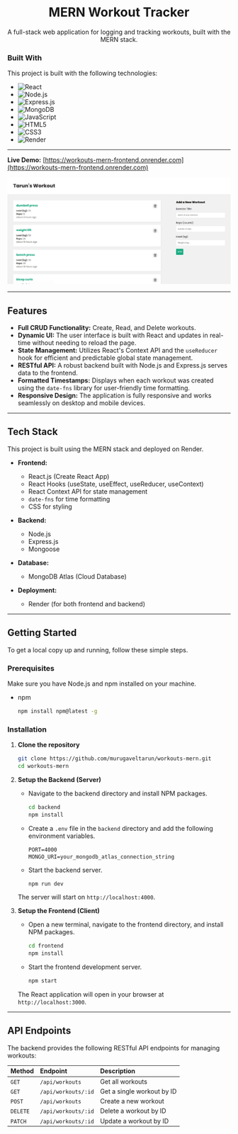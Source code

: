 
<div align="center">
  <h1 align="center">MERN Workout Tracker</h1>
  <p align="center">
    A full-stack web application for logging and tracking workouts, built with the MERN stack.
  </p>
</div>



### Built With
This project is built with the following technologies:

* ![React](https://img.shields.io/badge/React-20232A?style=for-the-badge&logo=react&logoColor=61DAFB)
* ![Node.js](https://img.shields.io/badge/Node.js-339933?style=for-the-badge&logo=nodedotjs&logoColor=white)
* ![Express.js](https://img.shields.io/badge/Express.js-000000?style=for-the-badge&logo=express&logoColor=white)
* ![MongoDB](https://img.shields.io/badge/MongoDB-4EA94B?style=for-the-badge&logo=mongodb&logoColor=white)
* ![JavaScript](https://img.shields.io/badge/JavaScript-F7DF1E?style=for-the-badge&logo=javascript&logoColor=black)
* ![HTML5](https://img.shields.io/badge/HTML5-E34F26?style=for-the-badge&logo=html5&logoColor=white)
* ![CSS3](https://img.shields.io/badge/CSS3-1572B6?style=for-the-badge&logo=css3&logoColor=white)
* ![Render](https://img.shields.io/badge/Render-46E3B7?style=for-the-badge&logo=render&logoColor=white)

---
**Live Demo:** [https://workouts-mern-frontend.onrender.com](https://workouts-mern-frontend.onrender.com)

![Workout Tracker Screenshot](./my_workouts.png)

---

## Features

* **Full CRUD Functionality:** Create, Read, and Delete workouts.
* **Dynamic UI:** The user interface is built with React and updates in real-time without needing to reload the page.
* **State Management:** Utilizes React's Context API and the `useReducer` hook for efficient and predictable global state management.
* **RESTful API:** A robust backend built with Node.js and Express.js serves data to the frontend.
* **Formatted Timestamps:** Displays when each workout was created using the `date-fns` library for user-friendly time formatting.
* **Responsive Design:** The application is fully responsive and works seamlessly on desktop and mobile devices.

---

## Tech Stack

This project is built using the MERN stack and deployed on Render.

* **Frontend:**
    * React.js (Create React App)
    * React Hooks (useState, useEffect, useReducer, useContext)
    * React Context API for state management
    * `date-fns` for time formatting
    * CSS for styling

* **Backend:**
    * Node.js
    * Express.js
    * Mongoose

* **Database:**
    * MongoDB Atlas (Cloud Database)

* **Deployment:**
    * Render (for both frontend and backend)

---

## Getting Started

To get a local copy up and running, follow these simple steps.

### Prerequisites

Make sure you have Node.js and npm installed on your machine.
* npm
    ```sh
    npm install npm@latest -g
    ```

### Installation

1.  **Clone the repository**
    ```sh
    git clone https://github.com/murugaveltarun/workouts-mern.git
    cd workouts-mern
    ```

2.  **Setup the Backend (Server)**
    * Navigate to the backend directory and install NPM packages.
        ```sh
        cd backend
        npm install
        ```
    * Create a `.env` file in the `backend` directory and add the following environment variables.
        ```
        PORT=4000
        MONGO_URI=your_mongodb_atlas_connection_string
        ```
    * Start the backend server.
        ```sh
        npm run dev
        ```
    The server will start on `http://localhost:4000`.

3.  **Setup the Frontend (Client)**
    * Open a new terminal, navigate to the frontend directory, and install NPM packages.
        ```sh
        cd frontend
        npm install
        ```
    * Start the frontend development server.
        ```sh
        npm start
        ```
    The React application will open in your browser at `http://localhost:3000`.

---

## API Endpoints

The backend provides the following RESTful API endpoints for managing workouts:

| Method | Endpoint             | Description                  |
| :----- | :------------------- | :--------------------------- |
| `GET`    | `/api/workouts`      | Get all workouts             |
| `GET`    | `/api/workouts/:id`  | Get a single workout by ID   |
| `POST`   | `/api/workouts`      | Create a new workout         |
| `DELETE` | `/api/workouts/:id`  | Delete a workout by ID       |
| `PATCH`  | `/api/workouts/:id`  | Update a workout by ID       |
